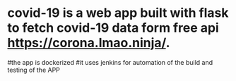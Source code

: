 # covid-19 is a web app built with flask to fetch covid-19 data form free api https://corona.lmao.ninja/.
#the app is dockerized 
#it uses jenkins for automation of the build and testing of the APP

